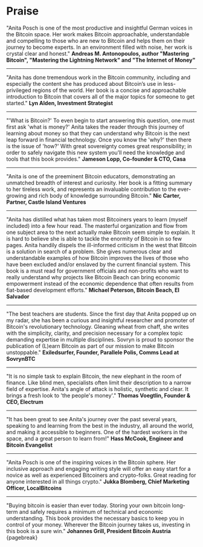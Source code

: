 # Praise

"Anita Posch is one of the most productive and insightful German voices in the Bitcoin space. Her work makes Bitcoin approachable, understandable and compelling to those who are new to Bitcoin and helps them on their journey to become experts. In an environment filled with noise, her work is crystal clear and honest."
**Andreas M. Antonopoulos, author "Mastering Bitcoin", "Mastering the Lightning Network" and "The Internet of Money"**
***
"Anita has done tremendous work in the Bitcoin community, including and especially the content she has produced about Bitcoin’s use in less-privileged regions of the world. Her book is a concise and approachable introduction to Bitcoin that covers all of the major topics for someone to get started."
**Lyn Alden, Investment Strategist**
***
"'What is Bitcoin?' To even begin to start answering this question, one must first ask 'what is money?' Anita takes the reader through this journey of learning about money so that they can understand why Bitcoin is the next leap forward in financial technology. Once you know the 'why?' then there is the issue of 'how?' With great sovereignty comes great responsibility; in order to safely navigate this new system you’ll need the knowledge and tools that this book provides."
**Jameson Lopp, Co-founder & CTO, Casa**
***
"Anita is one of the preeminent Bitcoin educators, demonstrating an unmatched breadth of interest and curiosity. Her book is a fitting summary to her tireless work, and represents an invaluable contribution to the ever-growing and rich body of knowledge surrounding Bitcoin."
**Nic Carter, Partner, Castle Island Ventures**
***
"Anita has distilled what has taken most Bitcoiners years to learn (myself included) into a few hour read. The masterful organization and flow from one subject area to the next actually make Bitcoin seem simple to explain. It is hard to believe she is able to tackle the enormity of Bitcoin in so few pages. Anita handily dispels the ill-informed criticism in the west that Bitcoin is a solution in search of a problem. She gives numerous clear and understandable examples of how Bitcoin improves the lives of those who have been excluded and/or enslaved by the current financial system. This book is a must read for government officials and non-profits who want to really understand why projects like Bitcoin Beach can bring economic empowerment instead of the economic dependence that often results from fiat-based development efforts."
**Michael Peterson, Bitcoin Beach, El Salvador**
***
"The best teachers are students. Since the first day that Anita popped up on my radar, she has been a curious and insightful researcher and promoter of Bitcoin's revolutionary technology. Gleaning wheat from chaff, she writes with the simplicity, clarity, and precision necessary for a complex topic demanding expertise in multiple disciplines. Sovryn is proud to sponsor the publication of (L)earn Bitcoin as part of our mission to make Bitcoin unstoppable."
**Exiledsurfer, Founder, Parallele Polis, Comms Lead at SovrynBTC**
***
"It is no simple task to explain Bitcoin, the new elephant in the room of finance. Like blind men, specialists often limit their description to a narrow field of expertise. Anita's angle of attack is holistic, synthetic and clear. It brings a fresh look to 'the people's money'."
**Thomas Voegtlin, Founder & CEO, Electrum**
***
"It has been great to see Anita's journey over the past several years, speaking to and learning from the best in the industry, all around the world, and making it accessible to beginners. One of the hardest workers in the space, and a great person to learn from!"
**Hass McCook, Engineer and Bitcoin Evangelist**
***
"Anita Posch is one of the inspiring voices in the Bitcoin sphere. Her inclusive approach and engaging writing style will offer an easy start for a novice as well as experienced Bitcoiners and crypto-folks. Great reading for anyone interested in all things crypto."
**Jukka Blomberg, Chief Marketing Officer, LocalBitcoins**
***
"Buying bitcoin is easier than ever today. Storing your own bitcoin long-term and safely requires a minimum of technical and economic understanding. This book provides the necessary basics to keep you in control of your money. Wherever the Bitcoin journey takes us, investing in this book is a sure win."
**Johannes Grill, President Bitcoin Austria**
{pagebreak}

